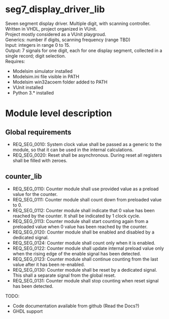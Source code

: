 # seg7_display_driver_lib
Seven segment display driver. Multiple digit, with scanning controller. Written in VHDL, project organized in VUnit.\
Project mostly considered as a VUnit playgroud.\
Generics: number if digits, scanning frequency (range TBD)\
Input: integers in range 0 to 15.\
Output: 7 signals for one digit, each for one display segment, collected in a single record; digit selection.\
Requires:
* Modelsim simulator installed
* Modelsim.ini file visible in PATH
* Modelsim win32acoem folder added to PATH
* VUnit installed
* Python 3.* installed

# Module level description

## Global requirements

* REQ_SEG_0010: System clock value shall be passed as a generic to the module, so that it can be used in the internal calculations.
* REQ_SEG_0020: Reset shall be asynchronous. During reset all registers shall be filled with zeroes.

## counter_lib

* REQ_SEG_0110: Counter module shall use provided value as a preload value for the counter.
* REQ_SEG_0111: Counter module shall count down from preloaded value to 0.
* REQ_SEG_0112: Counter module shall indicate that 0 value has been reached by the counter. It shall be indicated by 1 clock cycle.
* REQ_SEG_0113: Counter module shall start counting again from a preloaded value when 0 value has been reached by the counter.
* REQ_SEG_0120: Counter module shall be enabled and disabled by a dedicated signal.
* REQ_SEG_0124: Counter module shall count only when it is enabled.
* REQ_SEG_0122: Counter module shall update internal preload value only when the rising edge of the enable signal has been detected.
* REQ_SEG_0123: Counter module shall continue counting from the last value after it has been re-enabled.
* REQ_SEG_0130: Counter module shall be reset by a dedicated signal. This shall a separate signal from the global reset.
* REQ_SEG_0131: Counter module shall stop counting when reset signal has been detected.

TODO:
* Code documentation available from github (Read the Docs?)
* GHDL support